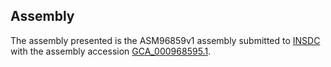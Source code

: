 

Assembly
--------

The assembly presented is the ASM96859v1 assembly submitted to
[INSDC](http://www.insdc.org) with the assembly accession
[GCA\_000968595.1](http://www.ebi.ac.uk/ena/data/view/GCA_000968595.1).
